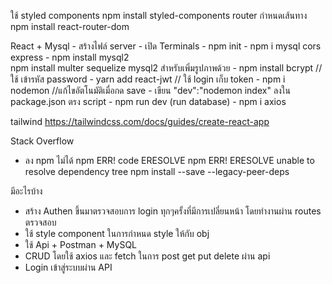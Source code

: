 ใช้ styled components
npm install styled-components
router กำหนดเส้นทาง
npm install react-router-dom

React + Mysql - สร้างไฟล์ server - เปิด Terminals - npm init - npm i mysql cors express - npm install mysql2  
npm install multer sequelize mysql2 สำหรับเพิ่มรูปภาพด้วย - npm install bcrypt // ใช้ เข้ารหัส password - yarn add react-jwt // ใช้ login เก็บ token - npm i nodemon //แก้ไขอัตโนมัติเมื่อกด save - เขียน "dev":"nodemon index" ลงใน package.json ตรง script - npm run dev (run database) - npm i axios

tailwind
https://tailwindcss.com/docs/guides/create-react-app

Stack Overflow

- ลง npm ไม่ได้ npm ERR! code ERESOLVE npm ERR! ERESOLVE unable to resolve dependency tree
  npm install --save --legacy-peer-deps

มีอะไรบ้าง

- สร้าง Authen ขึ้นมาตรวจสอบการ login ทุกๆครั้งที่มีการเปลี่ยนหน้า โดยทำงานผ่าน routes ตรวจสอบ
- ใช้ style component ในการกำหนด style ให้กับ obj
- ใช้ Api + Postman + MySQL
- CRUD โดยใช้ axios และ fetch ในการ post get put delete ผ่าน api
- Login เข้าสู่ระบบผ่าน API
